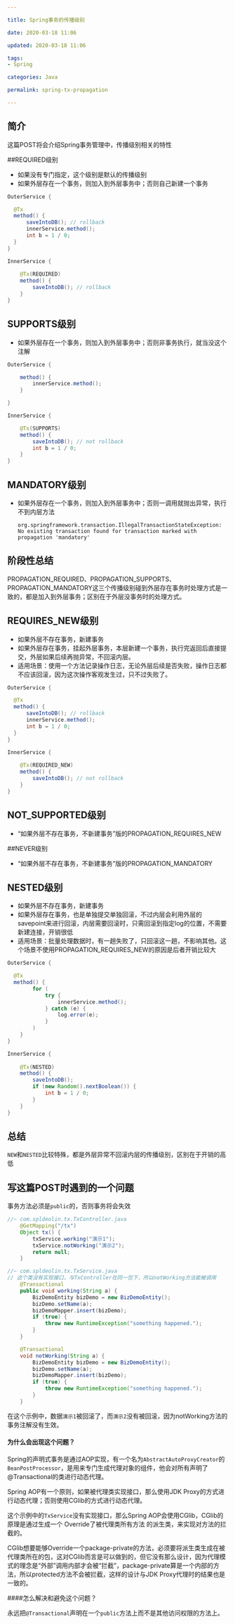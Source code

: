 ```yaml
---

title: Spring事务的传播级别

date: 2020-03-18 11:06

updated: 2020-03-18 11:06

tags:
- Spring

categories: Java

permalink: spring-tx-propagation

---
```


## 简介

这篇POST将会介绍Spring事务管理中，传播级别相关的特性



##REQUIRED级别

- 如果没有专门指定，这个级别是默认的传播级别
- 如果外层存在一个事务，则加入到外层事务中；否则自己新建一个事务

~~~java
OuterService {

  @Tx
  method() {
      saveIntoDB(); // rollback
      innerService.method(); 
      int b = 1 / 0;
  }
}

InnerService {
  
    @Tx(REQUIRED)
    method() {
        saveIntoDB(); // rollback
    }
}
~~~



## SUPPORTS级别

- 如果外层存在一个事务，则加入到外层事务中；否则非事务执行，就当没这个注解

~~~java
OuterService {

    method() {
        innerService.method();
    }

}

InnerService {

    @Tx(SUPPORTS)
    method() {
        saveIntoDB(); // not rollback
        int b = 1 / 0;
    }
}
~~~



## MANDATORY级别

- 如果外层存在一个事务，则加入到外层事务中；否则一调用就抛出异常，执行不到内层方法

  `org.springframework.transaction.IllegalTransactionStateException: No existing transaction found for transaction marked with propagation 'mandatory'`



## 阶段性总结

PROPAGATION_REQUIRED、PROPAGATION_SUPPORTS、PROPAGATION_MANDATORY这三个传播级别碰到外层存在事务时处理方式是一致的，都是加入到外层事务；区别在于外层没事务时的处理方式。



## REQUIRES_NEW级别

- 如果外层不存在事务，新建事务
- 如果外层存在事务，挂起外层事务，本层新建一个事务，执行完返回后直接提交，外层如果后续再抛异常，不回滚内层。
- 适用场景：使用一个方法记录操作日志，无论外层后续是否失败，操作日志都不应该回滚，因为这次操作客观发生过，只不过失败了。

~~~java
OuterService {

  @Tx
  method() {
      saveIntoDB(); // rollback
      innerService.method(); 
      int b = 1 / 0;
  }
}

InnerService {
  
    @Tx(REQUIRED_NEW)
    method() {
        saveIntoDB(); // not rollback
    }
}
~~~



## NOT_SUPPORTED级别

- “如果外层不存在事务，不新建事务”版的PROPAGATION_REQUIRES_NEW



##NEVER级别

- “如果外层不存在事务，不新建事务”版的PROPAGATION_MANDATORY



## NESTED级别

- 如果外层不存在事务，新建事务
- 如果外层存在事务，也是单独提交单独回滚，不过内层会利用外层的savepoint来进行回滚，内层需要回滚时，只需回滚到指定log的位置，不需要新建连接，开销很低
- 适用场景：批量处理数据时，有一趟失败了，只回滚这一趟，不影响其他。这个场景不使用PROPAGATION_REQUIRES_NEW的原因是后者开销比较大

~~~java
OuterService {

  @Tx
  method() {
        for (
            try {
                innerService.method(); 
            } catch (e) {
                log.error(e);
            }
        )
    }
}

InnerService {
  
    @Tx(NESTED)
    method() {
        saveIntoDB();
        if (new Random().nextBoolean()) {
            int b = 1 / 0;
        }
    }
}
~~~



## 总结

`NEW`和`NESTED`比较特殊，都是外层异常不回滚内层的传播级别，区别在于开销的高低



## 写这篇POST时遇到的一个问题

事务方法必须是`public`的，否则事务将会失效

~~~java
//~ com.spldeolin.tx.TxController.java
    @GetMapping("/tx")
    Object tx() {
        txService.working("演示1");
        txService.notWorking("演示2");
        return null;
    }

//~ com.spldeolin.tx.TxService.java  
// 这个类没有实现接口，与TxController在同一包下，所以notWorking方法能被调用
    @Transactional
    public void working(String a) {
        BizDemoEntity bizDemo = new BizDemoEntity();
        bizDemo.setName(a);
        bizDemoMapper.insert(bizDemo);
        if (true) {
            throw new RuntimeException("something happened.");
        }
    }

    @Transactional
    void notWorking(String a) {
        BizDemoEntity bizDemo = new BizDemoEntity();
        bizDemo.setName(a);
        bizDemoMapper.insert(bizDemo);
        if (true) {
            throw new RuntimeException("something happened.");
        }
    }

~~~

在这个示例中，数据`演示1`被回滚了，而`演示2`没有被回滚，因为notWorking方法的事务注解没有生效。

#### 为什么会出现这个问题？

Spring的声明式事务是通过AOP实现，有一个名为`AbstractAutoProxyCreator`的`BeanPostProcessor`，是用来专门生成代理对象的组件，他会对所有声明了@Transactional的类进行动态代理。

Spring AOP有一个原则，如果被代理类实现接口，那么使用JDK Proxy的方式进行动态代理；否则使用CGlib的方式进行动态代理。

这个示例中的`TxService`没有实现接口，那么Spring AOP会使用CGlib，CGlib的原理是通过生成一个 Override了被代理类所有方法 的派生类，来实现对方法的拦截的。

CGlib想要能够Override一个package-private的方法，必须要将派生类生成在被代理类所在的包，这对CGlib而言是可以做到的，但它没有那么设计，因为代理模式的理念是“外部”调用内部才会被“拦截”，package-private算是一个内部的方法，所以protected方法不会被拦截，这样的设计与JDK Proxy代理时的结果也是一致的。

####怎么解决和避免这个问题？

永远把`@Transactional`声明在一个`public`方法上而不是其他访问权限的方法上。